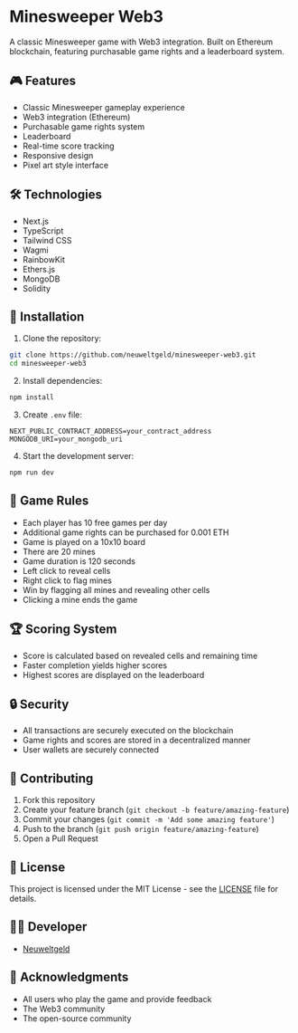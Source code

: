 # Minesweeper Web3

A classic Minesweeper game with Web3 integration. Built on Ethereum blockchain, featuring purchasable game rights and a leaderboard system.

## 🎮 Features

- Classic Minesweeper gameplay experience
- Web3 integration (Ethereum)
- Purchasable game rights system
- Leaderboard
- Real-time score tracking
- Responsive design
- Pixel art style interface

## 🛠️ Technologies

- Next.js
- TypeScript
- Tailwind CSS
- Wagmi
- RainbowKit
- Ethers.js
- MongoDB
- Solidity

## 🚀 Installation

1. Clone the repository:
```bash
git clone https://github.com/neuweltgeld/minesweeper-web3.git
cd minesweeper-web3
```

2. Install dependencies:
```bash
npm install
```

3. Create `.env` file:
```env
NEXT_PUBLIC_CONTRACT_ADDRESS=your_contract_address
MONGODB_URI=your_mongodb_uri
```

4. Start the development server:
```bash
npm run dev
```

## 📝 Game Rules

- Each player has 10 free games per day
- Additional game rights can be purchased for 0.001 ETH
- Game is played on a 10x10 board
- There are 20 mines
- Game duration is 120 seconds
- Left click to reveal cells
- Right click to flag mines
- Win by flagging all mines and revealing other cells
- Clicking a mine ends the game

## 🏆 Scoring System

- Score is calculated based on revealed cells and remaining time
- Faster completion yields higher scores
- Highest scores are displayed on the leaderboard

## 🔒 Security

- All transactions are securely executed on the blockchain
- Game rights and scores are stored in a decentralized manner
- User wallets are securely connected

## 🤝 Contributing

1. Fork this repository
2. Create your feature branch (`git checkout -b feature/amazing-feature`)
3. Commit your changes (`git commit -m 'Add some amazing feature'`)
4. Push to the branch (`git push origin feature/amazing-feature`)
5. Open a Pull Request

## 📄 License

This project is licensed under the MIT License - see the [LICENSE](LICENSE) file for details.

## 👨‍💻 Developer

- [Neuweltgeld](https://github.com/neuweltgeld)

## 🙏 Acknowledgments

- All users who play the game and provide feedback
- The Web3 community
- The open-source community 